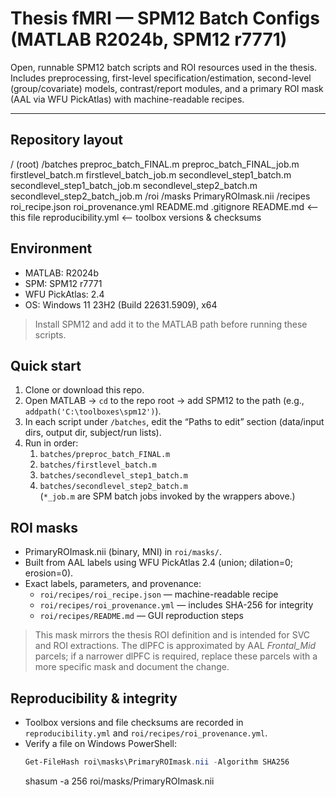 # Thesis fMRI — SPM12 Batch Configs (MATLAB R2024b, SPM12 r7771)

Open, runnable SPM12 batch scripts and ROI resources used in the thesis.  
Includes preprocessing, first-level specification/estimation, second-level (group/covariate) models, contrast/report modules, and a primary ROI mask (AAL via WFU PickAtlas) with machine-readable recipes.

---

## Repository layout
/ (root)
/batches
preproc_batch_FINAL.m
preproc_batch_FINAL_job.m
firstlevel_batch.m
firstlevel_batch_job.m
secondlevel_step1_batch.m
secondlevel_step1_batch_job.m
secondlevel_step2_batch.m
secondlevel_step2_batch_job.m
/roi
/masks
PrimaryROImask.nii
/recipes
roi_recipe.json
roi_provenance.yml
README.md
.gitignore
README.md <-- this file
reproducibility.yml <-- toolbox versions & checksums

## Environment
- MATLAB: R2024b  
- SPM: SPM12 r7771  
- WFU PickAtlas: 2.4  
- OS: Windows 11 23H2 (Build 22631.5909), x64

> Install SPM12 and add it to the MATLAB path before running these scripts.

## Quick start
1. Clone or download this repo.
2. Open MATLAB → `cd` to the repo root → add SPM12 to the path (e.g., `addpath('C:\toolboxes\spm12')`).
3. In each script under `/batches`, edit the “Paths to edit” section (data/input dirs, output dir, subject/run lists).
4. Run in order:
   1) `batches/preproc_batch_FINAL.m`  
   2) `batches/firstlevel_batch.m`  
   3) `batches/secondlevel_step1_batch.m`  
   4) `batches/secondlevel_step2_batch.m`  
   (`*_job.m` are SPM batch jobs invoked by the wrappers above.)

## ROI masks
- PrimaryROImask.nii (binary, MNI) in `roi/masks/`.  
- Built from AAL labels using WFU PickAtlas 2.4 (union; dilation=0; erosion=0).  
- Exact labels, parameters, and provenance:
  - `roi/recipes/roi_recipe.json`  — machine-readable recipe  
  - `roi/recipes/roi_provenance.yml` — includes SHA-256 for integrity  
  - `roi/recipes/README.md` — GUI reproduction steps

> This mask mirrors the thesis ROI definition and is intended for SVC and ROI extractions. The dlPFC is approximated by AAL *Frontal_Mid* parcels; if a narrower dlPFC is required, replace these parcels with a more specific mask and document the change.

## Reproducibility & integrity
- Toolbox versions and file checksums are recorded in `reproducibility.yml` and `roi/recipes/roi_provenance.yml`.
- Verify a file on Windows PowerShell:
  ```powershell
  Get-FileHash roi\masks\PrimaryROImask.nii -Algorithm SHA256
  ```
  shasum -a 256 roi/masks/PrimaryROImask.nii


